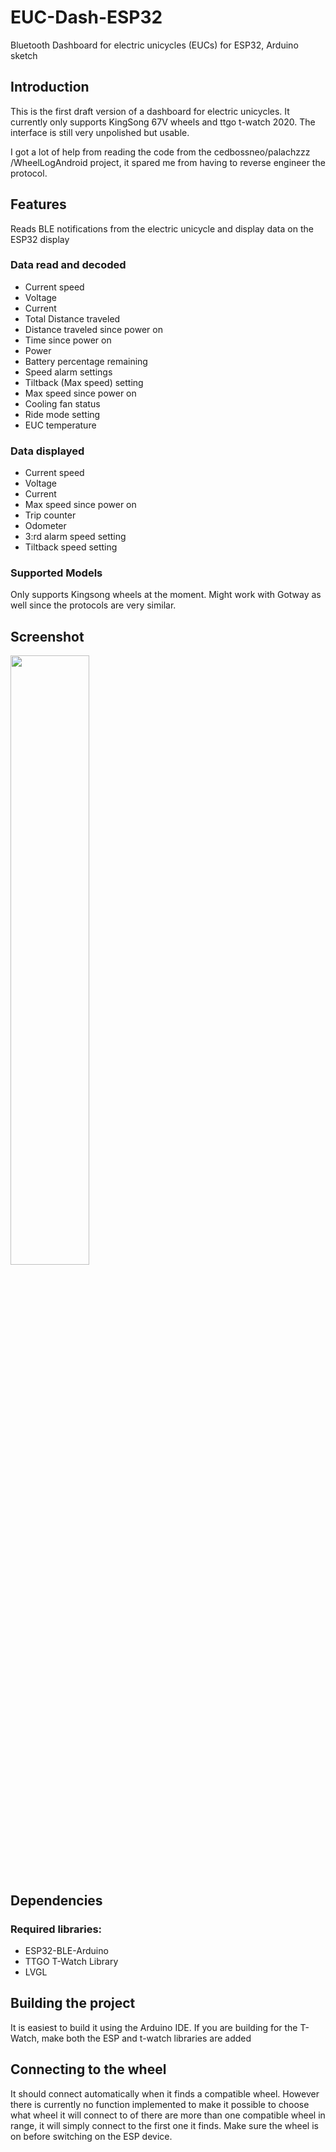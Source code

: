# EUC-Dash-ESP32
Bluetooth Dashboard for electric unicycles (EUCs) for ESP32, Arduino sketch

## Introduction
This is the first draft version of a dashboard for electric unicycles. It currently only supports KingSong 67V wheels and ttgo t-watch 2020. The interface is still very unpolished but usable.

I got a lot of help from reading the code from the cedbossneo/palachzzz /WheelLogAndroid project, it spared me from having to reverse engineer the protocol.


## Features
Reads BLE notifications from the electric unicycle and display data on the ESP32 display
### Data read and decoded
- Current speed
- Voltage
- Current
- Total Distance traveled
- Distance traveled since power on
- Time since power on
- Power
- Battery percentage remaining
- Speed alarm settings
- Tiltback (Max speed) setting
- Max speed since power on
- Cooling fan status
- Ride mode setting
- EUC temperature
### Data displayed 
- Current speed
- Voltage
- Current
- Max speed since power on
- Trip counter
- Odometer
- 3:rd alarm speed setting
- Tiltback speed setting
### Supported Models
Only supports Kingsong wheels at the moment. Might work with Gotway as well since the protocols are very similar.
## Screenshot
<div>
  <img src="https://github.com/Pickelhaupt/EUC-Dash-ESP32/raw/master/20200916_0105.jpg" width="50%" align="center"/>
</div>

## Dependencies
### Required libraries:
- ESP32-BLE-Arduino
- TTGO T-Watch Library
- LVGL
## Building the project
It is easiest to build it using the Arduino IDE. If you are building for the T-Watch, make both the ESP and t-watch libraries are added
## Connecting to the wheel
It should connect automatically when it finds a compatible wheel. However there is currently no function implemented to make it possible to choose what wheel it will connect to of there are more than one compatible wheel in range, it will simply connect to the first one it finds. Make sure the wheel is on before switching on the ESP device.
